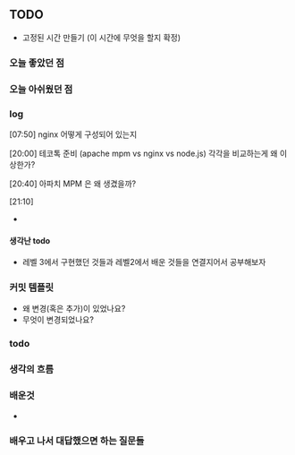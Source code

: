 ## TODO
- 고정된 시간 만들기 (이 시간에 무엇을 할지 확정)


    
### 오늘 좋았던 점


### 오늘 아쉬웠던 점

### log
[07:50] 
nginx 어떻게 구성되어 있는지


[20:00] 테코톡 준비 (apache mpm vs nginx vs node.js)
각각을 비교하는게 왜 이상한가?


[20:40] 
아파치 MPM 은 왜 생겼을까?

[21:10] 

- 
#### 생각난 todo
- 레벨 3에서 구현했던 것들과 레벨2에서 배운 것들을 연결지어서 공부해보자

### 커밋 템플릿
- 왜 변경(혹은 추가)이 있었나요?
- 무엇이 변경되었나요?

### todo 


### 생각의 흐름


### 배운것
-


### 배우고 나서 대답했으면 하는 질문들